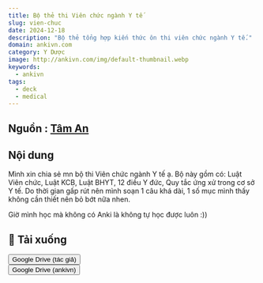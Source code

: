 ```yaml
---
title: Bộ thẻ thi Viên chức ngành Y tế
slug: vien-chuc
date: 2024-12-18
description: "Bộ thẻ tổng hợp kiến thức ôn thi viên chức ngành Y tế."
domain: ankivn.com
category: Y Dược
image: http://ankivn.com/img/default-thumbnail.webp
keywords:
  - ankivn
tags:
  - deck
  - medical
---
```


<!--truncate-->

## Nguồn : [Tâm An](https://www.facebook.com/groups/ankivocabulary/posts/1769488653810784/)

## Nội dung

Mình xin chia sẻ mn bộ thi Viên chức ngành Y tế ạ. Bộ này gồm có: Luật Viên chức, Luật KCB, Luật BHYT, 12 điều Y đức, Quy tắc ứng xử trong cơ sở Y tế. Do thời gian gấp rút nên mình soạn 1 câu khá dài, 1 số mục mình thấy không cần thiết nên bỏ bớt nữa nhen.

Giờ mình học mà không có Anki là không tự học được luôn :))

## 🔗 Tải xuống

<div style={{display: 'flex', justifyContent: 'left', gap: '20px'}}> <a href="https://drive.google.com/drive/u/0/folders/1Lb25-lU_KJQJPkf6ZyecDMQ4fzKNdT4t"> <button class="buttonPrimary" type="button">Google Drive (tác giả)</button> </a> </div>

<div style={{display: 'flex', justifyContent: 'left', gap: '20px'}}> <a href="https://drive.google.com/drive/folders/17JHAMqQn7lwhHfQx35H60bU4Or2-sEtl?usp=sharing"> <button class="buttonPrimary" type="button">Google Drive (ankivn)</button> </a> </div>